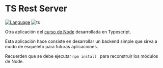 # TS Rest Server

[![Language](https://img.shields.io/badge/node.js%20-%2343853D.svg?&logo=node.js&logoColor=white)](https://nodejs.org/es/)
![ts](https://badgen.net/badge/-/TypeScript?icon=typescript&label&labelColor=blue&color=555555)

Otra aplicación del [curso de Node](https://www.udemy.com/course/node-de-cero-a-experto/) desarrollada en Typescript.

Esta aplicación hace consiste en desarrollar un backend simple que sirva a modo de esqueleto para futuras aplicaciones.


Recuerden que se debe ejecutar ```npm install ``` para reconstruir los módulos de Node.

